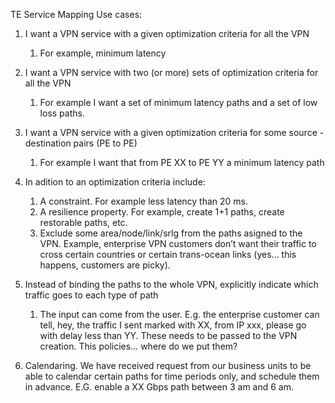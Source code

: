 TE Service Mapping Use cases:

1. I want a VPN service with a given optimization criteria for all the VPN
	1. For example, minimum latency

2. I want a VPN service with two (or more) sets of optimization criteria for all the VPN
	1. For example I want a set of minimum latency paths and a set of low loss paths.

3. I want a VPN service with a given optimization criteria for some source -destination pairs (PE to PE)
	1. For example I want that from PE XX to PE YY a minimum latency path

4. In adition to an optimization criteria include:
	1. A constraint. For example less latency than 20 ms.
	2. A resilience property. For example, create 1+1 paths, create restorable paths, etc.
	3. Exclude some area/node/link/srlg from the paths asigned to the VPN. Example, enterprise VPN customers don’t want their traffic to cross certain countries or certain trans-ocean links (yes… this happens, customers are picky).

5. Instead of binding the paths to the whole VPN, explicitly indicate which traffic goes to each type of path
	1. The input can come from the user. E.g. the enterprise customer can tell, hey, the traffic I sent marked with XX, from IP xxx, please go with delay less than YY. These needs to be passed to the VPN creation. This policies… where do we put them?

6. Calendaring. We have received request from our business units to be able to calendar certain paths for time periods only, and schedule them in advance. E.G. enable a XX Gbps path between 3 am and 6 am.
